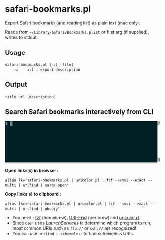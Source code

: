 safari-bookmarks.pl
===================

Export Safari bookmarks (and reading list) as plain text (mac only).

Reads from `~/Library/Safari/Bookmarks.plist` or first arg (if supplied), writes to stdout.


Usage
-----

```
safari-bookmarks.pl [-a] [file]
    -a    all : export description
```


Output
------

`title url [description]`


Search Safari bookmarks interactively from CLI
----------------------------------------------

![](tty.gif)

**Open links(s) in browser :**
```
alias lk="safari-bookmarks.pl | uricolor.pl | fzf --ansi --exact --multi | urifind | xargs open"
```

**Copy links(s) to clipboard :**
```
alias lkc="safari-bookmarks.pl | uricolor.pl | fzf --ansi --exact --multi | urifind | pbcopy"
```

- You need : [fzf](https://github.com/junegunn/fzf) (homebrew), [URI-Find](https://github.com/schwern/URI-Find) (perlbrew) and [uricolor.pl](https://github.com/kal247/uricolor.pl).
- Since `open` uses _LaunchServices_ to determine which program to run, most common URIs such as `ftp://` or `ssh://`  are recognized! 
- You can use `urifind --schemeless` to find schemeless URIs.

